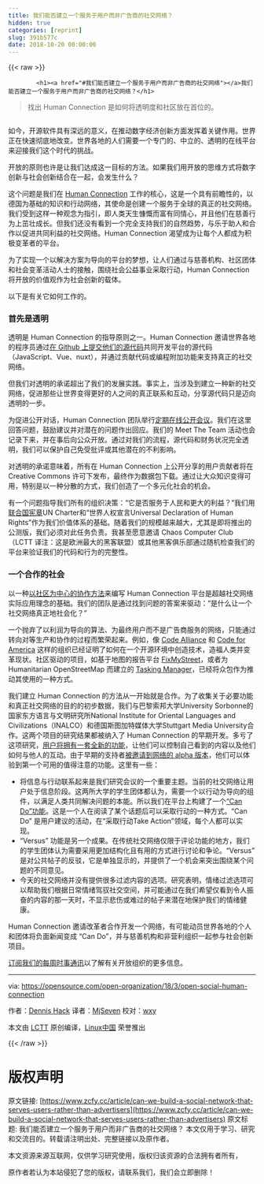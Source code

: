 ```yaml
---
title: 我们能否建立一个服务于用户而非广告商的社交网络？
hidden: true
categories: [reprint]
slug: 391b577c
date: 2018-10-20 00:00:00
---
```


{{< raw >}}

            <h1><a href="#我们能否建立一个服务于用户而非广告商的社交网络"></a>我们能否建立一个服务于用户而非广告商的社交网络？</h1>
<blockquote>
<p>找出 Human Connection 是如何将透明度和社区放在首位的。</p>
</blockquote>
<p><a href="https://camo.githubusercontent.com/8ef1e341205c42910474aed542a26329d26345dd/68747470733a2f2f6f70656e736f757263652e636f6d2f73697465732f64656661756c742f66696c65732f7374796c65732f696d6167652d66756c6c2d73697a652f7075626c69632f6c6561642d696d616765732f70656f706c655f7465616d5f636f6d6d756e6974795f67726f75702e706e673f69746f6b3d4e635f6c5473554b"><img src="https://p0.ssl.qhimg.com/t01d8e562c87fd21529.png" alt=""></a></p>
<p>如今，开源软件具有深远的意义，在推动数字经济创新方面发挥着关键作用。世界正在快速彻底地改变。世界各地的人们需要一个专门的、中立的、透明的在线平台来迎接我们这个时代的挑战。</p>
<p>开放的原则也许是让我们达成这一目标的方法。如果我们用开放的思维方式将数字创新与社会创新结合在一起，会发生什么？</p>
<p>这个问题是我们在 <a href="https://human-connection.org/en/">Human Connection</a> 工作的核心，这是一个具有前瞻性的，以德国为基础的知识和行动网络，其使命是创建一个服务于全球的真正的社交网络。我们受到这样一种观念为指引，即人类天生慷慨而富有同情心，并且他们在慈善行为上茁壮成长。但我们还没有看到一个完全支持我们的自然趋势，与乐于助人和合作以促进共同利益的社交网络。Human Connection 渴望成为让每个人都成为积极变革者的平台。</p>
<p>为了实现一个以解决方案为导向的平台的梦想，让人们通过与慈善机构、社区团体和社会变革活动人士的接触，围绕社会公益事业采取行动，Human Connection 将开放的价值观作为社会创新的载体。</p>
<p>以下是有关它如何工作的。</p>
<h3><a href="#首先是透明"></a>首先是透明</h3>
<p>透明是 Human Connection 的指导原则之一。Human Connection 邀请世界各地的程序员通过<a href="https://github.com/human-connection/">在 Github 上提交他们的源代码</a>共同开发平台的源代码（JavaScript、Vue、nuxt），并通过贡献代码或编程附加功能来支持真正的社交网络。</p>
<p>但我们对透明的承诺超出了我们的发展实践。事实上，当涉及到建立一种新的社交网络，促进那些让世界变得更好的人之间的真正联系和互动，分享源代码只是迈向透明的一步。</p>
<p>为促进公开对话，Human Connection 团队举行<a href="https://youtu.be/tPcYRQcepYE">定期在线公开会议</a>。我们在这里回答问题，鼓励建议并对潜在的问题作出回应。我们的 Meet The Team 活动也会记录下来，并在事后向公众开放。通过对我们的流程，源代码和财务状况完全透明，我们可以保护自己免受批评或其他潜在的不利影响。</p>
<p>对透明的承诺意味着，所有在 Human Connection 上公开分享的用户贡献者将在 Creative Commons 许可下发布，最终作为数据包下载。通过让大众知识变得可用，特别是以一种分散的方式，我们创造了一个多元化社会的机会。</p>
<p>有一个问题指导我们所有的组织决策：“它是否服务于人民和更大的利益？”我们用<a href="http://www.un.org/en/charter-united-nations/index.html">联合国宪章</a>UN Charter和“世界人权宣言Universal Declaration of Human Rights”作为我们价值体系的基础。随着我们的规模越来越大，尤其是即将推出的公测版，我们必须对此任务负责。我甚至愿意邀请 Chaos Computer Club （LCTT 译注：这是欧洲最大的黑客联盟）或其他黑客俱乐部通过随机检查我们的平台来验证我们的代码和行为的完整性。</p>
<h3><a href="#一个合作的社会"></a>一个合作的社会</h3>
<p>以一种<a href="https://youtu.be/BQHBno-efRI">以社区为中心的协作方法</a>来编写 Human Connection 平台是超越社交网络实际应用理念的基础。我们的团队是通过找到问题的答案来驱动：“是什么让一个社交网络真正地社会化？”</p>
<p>一个抛弃了以利润为导向的算法、为最终用户而不是广告商服务的网络，只能通过转向对等生产和协作的过程而繁荣起来。例如，像 <a href="http://codealliance.org/">Code Alliance</a> 和 <a href="https://www.codeforamerica.org/">Code for America</a> 这样的组织已经证明了如何在一个开源环境中创造技术，造福人类并变革现状。社区驱动的项目，如基于地图的报告平台 <a href="http://fixmystreet.org/">FixMyStreet</a>，或者为 Humanitarian OpenStreetMap 而建立的 <a href="https://tasks.hotosm.org/">Tasking Manager</a>，已经将众包作为推动其使用的一种方式。</p>
<p>我们建立 Human Connection 的方法从一开始就是合作。为了收集关于必要功能和真正社交网络的目的的初步数据，我们与巴黎索邦大学University Sorbonne的国家东方语言与文明研究所National Institute for Oriental Languages and Civilizations（INALCO）和德国斯图加特媒体大学Stuttgart Media University合作。这两个项目的研究结果都被纳入了 Human Connection 的早期开发。多亏了这项研究，<a href="https://youtu.be/AwSx06DK2oU">用户将拥有一套全新的功能</a>，让他们可以控制自己看到的内容以及他们如何与他人的互动。由于早期的支持者<a href="https://youtu.be/AwSx06DK2oU">被邀请到网络的 alpha 版本</a>，他们可以体验到第一个可用的值得注意的功能。这里有一些：</p>
<ul>
<li>将信息与行动联系起来是我们研究会议的一个重要主题。当前的社交网络让用户处于信息阶段。这两所大学的学生团体都认为，需要一个以行动为导向的组件，以满足人类共同解决问题的本能。所以我们在平台上构建了一个<a href="https://youtu.be/g2gYLNx686I">“Can Do”功能</a>。这是一个人在阅读了某个话题后可以采取行动的一种方式。“Can Do” 是用户建议的活动，在“采取行动Take Action”领域，每个人都可以实现。</li>
<li>“Versus” 功能是另一个成果。在传统社交网络仅限于评论功能的地方，我们的学生团体认为需要采用更加结构化且有用的方式进行讨论和争论。“Versus” 是对公共帖子的反驳，它是单独显示的，并提供了一个机会来突出围绕某个问题的不同意见。</li>
<li>今天的社交网络并没有提供很多过滤内容的选项。研究表明，情绪过滤选项可以帮助我们根据日常情绪驾驭社交空间，并可能通过在我们希望仅看到令人振奋的内容的那一天时，不显示悲伤或难过的帖子来潜在地保护我们的情绪健康。</li>
</ul>
<p>Human Connection 邀请改革者合作开发一个网络，有可能动员世界各地的个人和团体将负面新闻变成 “Can Do”，并与慈善机构和非营利组织一起参与社会创新项目。</p>
<p><a href="https://opensource.com/open-organization/resources/newsletter">订阅我们的每周时事通讯</a>以了解有关开放组织的更多信息。</p>
<hr>
<p>via: <a href="https://opensource.com/open-organization/18/3/open-social-human-connection">https://opensource.com/open-organization/18/3/open-social-human-connection</a></p>
<p>作者：<a href="https://opensource.com/users/dhack">Dennis Hack</a> 译者：<a href="https://github.com/MjSeven">MjSeven</a> 校对：<a href="https://github.com/wxy">wxy</a></p>
<p>本文由 <a href="https://github.com/LCTT/TranslateProject">LCTT</a> 原创编译，<a href="https://linux.cn/">Linux中国</a> 荣誉推出</p>

          
{{< /raw >}}

# 版权声明
原文链接: [https://www.zcfy.cc/article/can-we-build-a-social-network-that-serves-users-rather-than-advertisers](https://www.zcfy.cc/article/can-we-build-a-social-network-that-serves-users-rather-than-advertisers)
原文标题: 我们能否建立一个服务于用户而非广告商的社交网络？
本文仅用于学习、研究和交流目的。转载请注明出处、完整链接以及原作者。 

本文资源来源互联网，仅供学习研究使用，版权归该资源的合法拥有者所有，

原作者若认为本站侵犯了您的版权，请联系我们，我们会立即删除！
